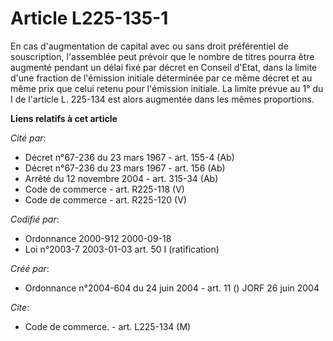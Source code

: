 # Article L225-135-1

En cas d'augmentation de capital avec ou sans droit préférentiel de souscription, l'assemblée peut prévoir que le nombre de
titres pourra être augmenté pendant un délai fixé par décret en Conseil d'Etat, dans la limite d'une fraction de l'émission
initiale déterminée par ce même décret et au même prix que celui retenu pour l'émission initiale. La limite prévue au 1° du I
de l'article L. 225-134 est alors augmentée dans les mêmes proportions.

**Liens relatifs à cet article**

_Cité par_:

  - Décret n°67-236 du 23 mars 1967 - art. 155-4 (Ab)
  - Décret n°67-236 du 23 mars 1967 - art. 156 (Ab)
  - Arrêté du 12 novembre 2004 - art. 315-34 (Ab)
  - Code de commerce - art. R225-118 (V)
  - Code de commerce - art. R225-120 (V)

_Codifié par_:

  - Ordonnance 2000-912 2000-09-18
  - Loi n°2003-7 2003-01-03 art. 50 I (ratification)

_Créé par_:

  - Ordonnance n°2004-604 du 24 juin 2004 - art. 11 () JORF 26 juin 2004

_Cite_:

  - Code de commerce. - art. L225-134 (M)
